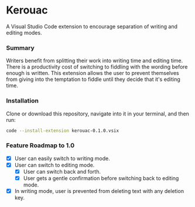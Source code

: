 # Kerouac

A Visual Studio Code extension to encourage separation of writing and editing modes.


### Summary

Writers benefit from splitting their work into writing time and editing time. There is a productivity cost of switching to fiddling with the wording before enough is written. This extension allows the user to prevent themselves from giving into the temptation to fiddle until they decide that it's editing time.


### Installation

Clone or download this repository, navigate into it in your terminal, and then run:

```bash
code --install-extension kerouac-0.1.0.vsix
```


### Feature Roadmap to 1.0

- [X] User can easily switch to writing mode.
- [X] User can switch to editing mode.
    - [X] User can switch back and forth.
    - [X] User gets a gentle confirmation before switching back to editing mode.
- [X] In writing mode, user is prevented from deleting text with any deletion key.
